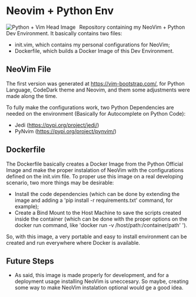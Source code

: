 # Neovim + Python Env

<img src="https://pythonist.ru/wp-content/uploads/2020/04/pythonist-cover-vim-2.png"
     alt="Python + Vim Head Image"
     style="float: left; margin-right: 10px;" />

Repository containing my NeoVim + Python Dev Environment. It basically contains two files:
  - init.vim, which contains my personal configurations for NeoVim;
  - Dockerfile, which builds a Docker Image of this Dev Environment.

## NeoVim File

The first version was generated at https://vim-bootstrap.com/, for Python Language, CodeDark theme and Neovim, and them some adjustments were made along the time.

To fully make the configurations work, two Python Dependencies are needed on the environment (Basically for Autocomplete on Python Code):
  - Jedi (https://pypi.org/project/jedi/)
  - PyNvim (https://pypi.org/project/pynvim/)

## Dockerfile

The Dockerfile basically creates a Docker Image from the Python Official Image and make the proper instalation of NeoVim with the configurations defined on the init.vim file. To proper use this image on a real developing scenario, two more things may be desirable:
  - Install the code dependencies (which can be done by extending the image and adding a 'pip install -r requirements.txt' command, for example);
  - Create a Bind Mount to the Host Machine to save the scripts created inside the container (which can be done with the proper options on the docker run command, like 'docker run -v /host/path:/container/path' <image-name>').

So, with this image, a very portable and easy to install environment can be created and run everywhere where Docker is available.

## Future Steps
- As said, this image is made properly for development, and for a deployment usage installing NeoVim is uneccesary. So maybe, creating some way to make NeoVim instalation optional would ge a good idea.
